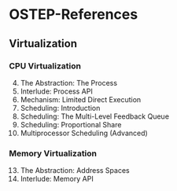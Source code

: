 # OSTEP-References

## Virtualization

### CPU Virtualization
4. The Abstraction: The Process  
5. Interlude: Process API
6. Mechanism: Limited Direct Execution
7. Scheduling: Introduction
8. Scheduling: The Multi-Level Feedback Queue
9. Scheduling: Proportional Share
10. Multiprocessor Scheduling (Advanced)  

### Memory Virtualization

13. The Abstraction: Address Spaces
14. Interlude: Memory API